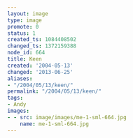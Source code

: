 ```yaml
---
layout: image
type: image
promote: 0
status: 1
created_ts: 1084408502
changed_ts: 1372159388
node_id: 664
title: Keen
created: '2004-05-13'
changed: '2013-06-25'
aliases:
- "/2004/05/13/keen/"
permalink: "/2004/05/13/keen/"
tags:
- Andy
images:
- - src: image/images/me-1-sml-664.jpg
    name: me-1-sml-664.jpg
---
```


